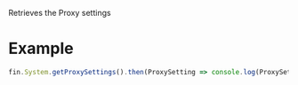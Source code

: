 Retrieves the Proxy settings
# Example
```js
fin.System.getProxySettings().then(ProxySetting => console.log(ProxySetting)).catch(err => console.log(err));
```
